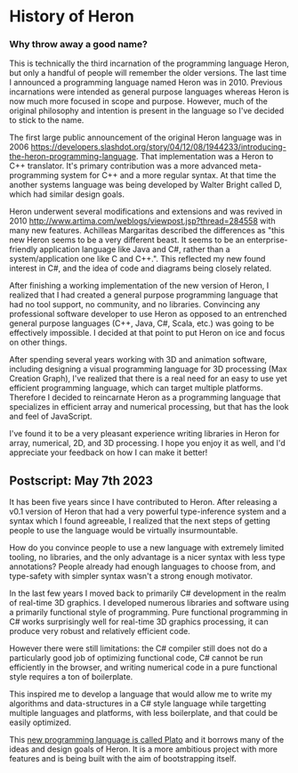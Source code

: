 
# History of Heron 

### Why throw away a good name?

This is technically the third incarnation of the programming language Heron, but only a handful of people will remember the older versions. The last time I announced a programming language named Heron was in 2010. Previous incarnations were intended as general purpose languages whereas Heron is now much more focused in scope and purpose. However, much of the original philosophy and intention is present in the language so I've decided to stick to the name. 

The first large public announcement of the original Heron language was in 2006 https://developers.slashdot.org/story/04/12/08/1944233/introducing-the-heron-programming-language. That implementation was a Heron to C++ translator. It's primary contribution was a more advanced meta-programming system for C++ and a more regular syntax. At that time the another systems language was being developed by Walter Bright called D, which had similar design goals. 

Heron underwent several modifications and extensions and was revived in 2010 http://www.artima.com/weblogs/viewpost.jsp?thread=284558 with many new features. Achilleas Margaritas described the differences as "this new Heron seems to be a very different beast. It seems to be an enterprise-friendly application language like Java and C#, rather than a system/application one like C and C++.". This reflected my new found interest in C#, and the idea of code and diagrams being closely related. 

After finishing a working implementation of the new version of Heron, I realized that I had created a general purpose programming language that had no tool support, no community, and no libraries. Convincing any professional software developer to use Heron as opposed to an entrenched general purpose languages (C++, Java, C#, Scala, etc.) was going to be effectively impossible. I decided at that point to put Heron on ice and focus on other things.  

After spending several years working with 3D and animation software, including designing a visual programming language for 3D processing (Max Creation Graph), I've realized that there is a real need for an easy to use yet efficient programming language, which can target multiple platforms. Therefore I decided to reincarnate Heron as a programming language that specializes in efficient array and numerical processing, but that has the look and feel of JavaScript. 

I've found it to be a very pleasant experience writing libraries in Heron for array, numerical, 2D, and 3D processing. I hope you enjoy it as well, and I'd appreciate your feedback on how I can make it better!

## Postscript: May 7th 2023

It has been five years since I have contributed to Heron. After releasing a v0.1 version of Heron that had
a very powerful type-inference system and a syntax which I found agreeable, I realized that the next steps of 
getting people to use the language would be virtually insurmountable. 

How do you convince people to use a new language with extremely limited tooling, no libraries, and 
the only advantage is a nicer syntax with less type annotations? People already had enough languages 
to choose from, and type-safety with simpler syntax wasn't a strong enough motivator. 

In the last few years I moved back to primarily C# development in the realm of real-time 3D graphics. 
I developed numerous libraries and software using a primarily functional style of programming. 
Pure functional programming in C# works surprisingly well for real-time 3D graphics processing, it 
can produce very robust and relatively efficient code. 

However there were still limitations: the C# compiler still does not do a particularly good job of optimizing 
functional code, C# cannot be run efficiently in the browser, and writing numerical code in a pure functional
style requires a ton of boilerplate. 

This inspired me to develop a language that would allow me to write my algorithms and data-structures in a C# 
style language while targetting multiple languages and platforms, with less boilerplate, and that could 
be easily optimized. 

This [new programming language is called Plato](https://github.com/cdiggins/plato) and it borrows many of the ideas 
and design goals of Heron. It is a more ambitious project with more features and is being built with the aim of 
bootstrapping itself. 

